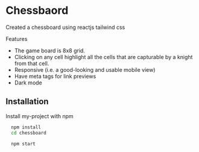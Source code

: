 # Chessbaord
Created a chessboard using reactjs tailwind css 

Features

- The game board is  8x8 grid.
- Clicking on any cell  highlight all the cells that are capturable by a knight from that cell.
- Responsive (i.e. a good-looking and usable mobile view)
- Have meta tags for link previews
- Dark mode

## Installation

Install my-project with npm

```bash
  npm install 
  cd chessboard
  
  npm start




